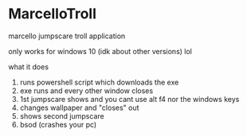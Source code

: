 # MarcelloTroll
marcello jumpscare troll application

only works for windows 10 (idk about other versions) lol

what it does
1. runs powershell script which downloads the exe
2. exe runs and every other window closes
3. 1st jumpscare shows and you cant use alt f4 nor the windows keys
4. changes wallpaper and "closes" out
5. shows second jumpscare
6. bsod (crashes your pc)
